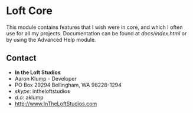 # Loft Core

This module contains features that I wish were in core, and which I often use for all my projects.  Documentation can be found at _docs/index.html_ or by using the Advanced Help module.

## Contact
* **In the Loft Studios**
* Aaron Klump - Developer
* PO Box 29294 Bellingham, WA 98228-1294
* _skype_: intheloftstudios
* _d.o_: aklump
* <http://www.InTheLoftStudios.com>
